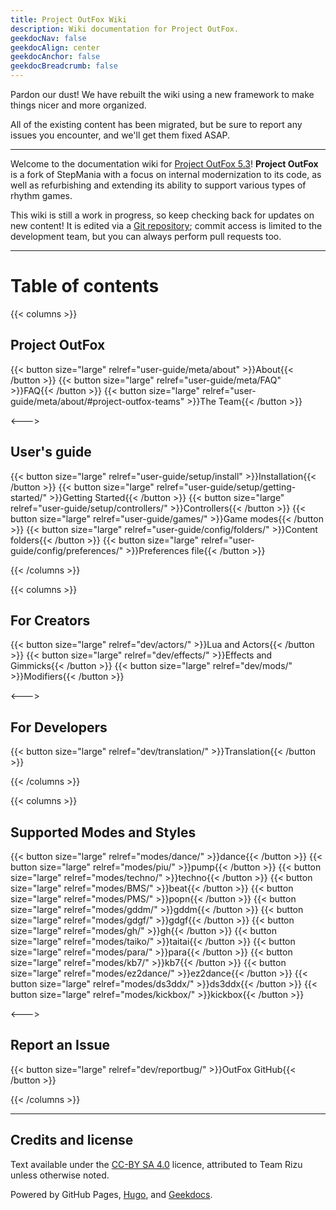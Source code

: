 ```yaml
---
title: Project OutFox Wiki
description: Wiki documentation for Project OutFox.
geekdocNav: false
geekdocAlign: center
geekdocAnchor: false
geekdocBreadcrumb: false
---
```


Pardon our dust! We have rebuilt the wiki using a new framework to make things nicer and more organized.

All of the existing content has been migrated, but be sure to report any issues you encounter, and we'll get them fixed ASAP.

----

Welcome to the documentation wiki for [Project OutFox 5.3](https://projectmoon.dance)! **Project OutFox** is a fork of StepMania with a focus on internal modernization to its code, as well as refurbishing and extending its ability to support various types of rhythm games.

This wiki is still a work in progress, so keep checking back for updates on new content! It is edited via a [Git repository](https://github.com/TeamRizu/outfox-wiki); commit access is limited to the development team, but you can always perform pull requests too.

----

# Table of contents

{{< columns >}}

## Project OutFox

{{< button size="large" relref="user-guide/meta/about" >}}About{{< /button >}}
{{< button size="large" relref="user-guide/meta/FAQ" >}}FAQ{{< /button >}}
{{< button size="large" relref="user-guide/meta/about/#project-outfox-teams" >}}The Team{{< /button >}}

<--->

## User's guide

{{< button size="large" relref="user-guide/setup/install" >}}Installation{{< /button >}}
{{< button size="large" relref="user-guide/setup/getting-started/" >}}Getting Started{{< /button >}}
{{< button size="large" relref="user-guide/setup/controllers/" >}}Controllers{{< /button >}}
{{< button size="large" relref="user-guide/games/" >}}Game modes{{< /button >}}
{{< button size="large" relref="user-guide/config/folders/" >}}Content folders{{< /button >}}
{{< button size="large" relref="user-guide/config/preferences/" >}}Preferences file{{< /button >}}

{{< /columns >}}

{{< columns >}}

## For Creators

{{< button size="large" relref="dev/actors/" >}}Lua and Actors{{< /button >}}
{{< button size="large" relref="dev/effects/" >}}Effects and Gimmicks{{< /button >}}
{{< button size="large" relref="dev/mods/" >}}Modifiers{{< /button >}}

<--->

## For Developers

{{< button size="large" relref="dev/translation/" >}}Translation{{< /button >}}

{{< /columns >}}

{{< columns >}}

## Supported Modes and Styles

{{< button size="large" relref="modes/dance/" >}}dance{{< /button >}}
{{< button size="large" relref="modes/piu/" >}}pump{{< /button >}}
{{< button size="large" relref="modes/techno/" >}}techno{{< /button >}}
{{< button size="large" relref="modes/BMS/" >}}beat{{< /button >}}
{{< button size="large" relref="modes/PMS/" >}}popn{{< /button >}}
{{< button size="large" relref="modes/gddm/" >}}gddm{{< /button >}}
{{< button size="large" relref="modes/gdgf/" >}}gdgf{{< /button >}}
{{< button size="large" relref="modes/gh/" >}}gh{{< /button >}}
{{< button size="large" relref="modes/taiko/" >}}taitai{{< /button >}}
{{< button size="large" relref="modes/para/" >}}para{{< /button >}}
{{< button size="large" relref="modes/kb7/" >}}kb7{{< /button >}}
{{< button size="large" relref="modes/ez2dance/" >}}ez2dance{{< /button >}}
{{< button size="large" relref="modes/ds3ddx/" >}}ds3ddx{{< /button >}}
{{< button size="large" relref="modes/kickbox/" >}}kickbox{{< /button >}}

<--->

## Report an Issue

{{< button size="large" relref="dev/reportbug/" >}}OutFox GitHub{{< /button >}}

{{< /columns >}}

----

## Credits and license
Text available under the <a href="http://creativecommons.org/licenses/by-sa/4.0/" rel="license">CC-BY SA 4.0</a> licence, attributed to Team Rizu unless otherwise noted. 

Powered by GitHub Pages, [Hugo](https://gohugo.io/), and [Geekdocs](https://geekdocs.de/).
